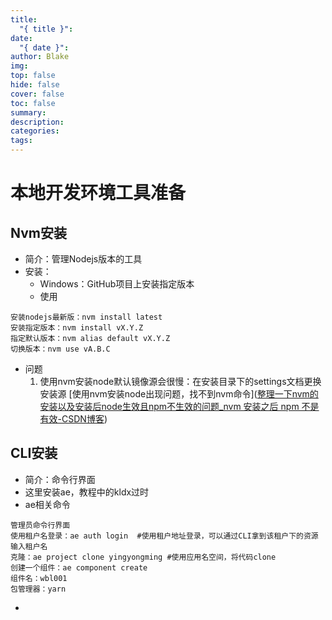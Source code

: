 ```yaml
---
title:
  "{ title }": 
date:
  "{ date }": 
author: Blake
img: 
top: false
hide: false
cover: false
toc: false
summary: 
description: 
categories: 
tags:
---
```

# 本地开发环境工具准备
## Nvm安装
- 简介：管理Nodejs版本的工具
- 安装：
	- Windows：GitHub项目上安装指定版本
	- 使用
```
安装nodejs最新版：nvm install latest
安装指定版本：nvm install vX.Y.Z
指定默认版本：nvm alias default vX.Y.Z
切换版本：nvm use vA.B.C
```
- 问题
	1. 使用nvm安装node默认镜像源会很慢：在安装目录下的settings文档更换安装源 [使用nvm安装node出现问题，找不到nvm命令]([整理一下nvm的安装以及安装后node生效且npm不生效的问题_nvm 安装之后 npm 不是有效-CSDN博客](https://blog.csdn.net/tuzi007a/article/details/123722455))

## CLI安装
- 简介：命令行界面
- 这里安装ae，教程中的kldx过时
- ae相关命令

```
管理员命令行界面
使用租户名登录：ae auth login  #使用租户地址登录，可以通过CLI拿到该租户下的资源
输入租户名
克隆：ae project clone yingyongming #使用应用名空间，将代码clone
创建一个组件：ae component create
组件名：wbl001
包管理器：yarn

```

- 